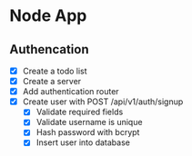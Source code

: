 # Node App

## Authencation

* [x] Create a todo list
* [x] Create a server
* [x] Add authentication router
* [x] Create user with POST /api/v1/auth/signup
  * [x] Validate required fields
  * [x] Validate username is unique
  * [x] Hash password with bcrypt
  * [x] Insert user into database
